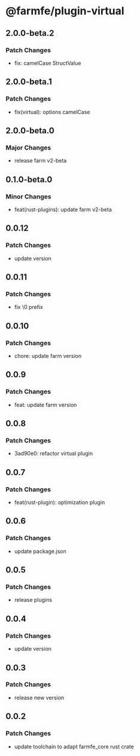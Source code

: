 # @farmfe/plugin-virtual

## 2.0.0-beta.2

### Patch Changes

- fix: camelCase StructValue

## 2.0.0-beta.1

### Patch Changes

- fix(virtual): options camelCase

## 2.0.0-beta.0

### Major Changes

- release farm v2-beta

## 0.1.0-beta.0

### Minor Changes

- feat(rust-plugins): update farm v2-beta

## 0.0.12

### Patch Changes

- update version

## 0.0.11

### Patch Changes

- fix \0 prefix

## 0.0.10

### Patch Changes

- chore: update farm version

## 0.0.9

### Patch Changes

- feat: update farm version

## 0.0.8

### Patch Changes

- 3ad90e0: refactor virtual plugin

## 0.0.7

### Patch Changes

- feat(rust-plugin): optimization plugin

## 0.0.6

### Patch Changes

- update package.json

## 0.0.5

### Patch Changes

- release plugins

## 0.0.4

### Patch Changes

- update version

## 0.0.3

### Patch Changes

- release new version

## 0.0.2

### Patch Changes

- update toolchain to adapt farmfe_core rust crate
